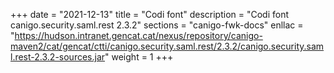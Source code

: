 +++
date        = "2021-12-13"
title       = "Codi font"
description = "Codi font canigo.security.saml.rest 2.3.2"
sections    = "canigo-fwk-docs"
enllac		= "https://hudson.intranet.gencat.cat/nexus/repository/canigo-maven2/cat/gencat/ctti/canigo.security.saml.rest/2.3.2/canigo.security.saml.rest-2.3.2-sources.jar"
weight		= 1
+++
